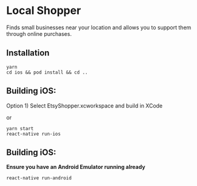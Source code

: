 # Local Shopper

Finds small businesses near your location and allows you to support them through online purchases.

## Installation

```
yarn
cd ios && pod install && cd ..
```

## Building iOS:

Option 1)
Select EtsyShopper.xcworkspace and build in XCode

or

```
yarn start
react-native run-ios
```

## Building iOS:

**Ensure you have an Android Emulator running already**

```
react-native run-android
```